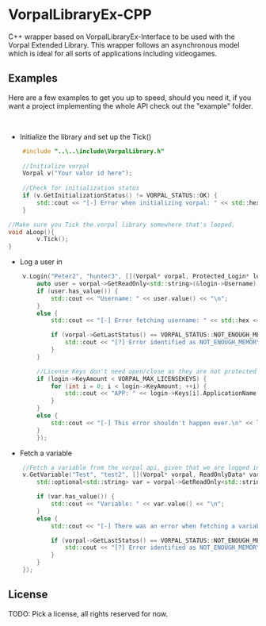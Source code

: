 
# VorpalLibraryEx-CPP
C++ wrapper based on VorpalLibraryEx-Interface to be used with the Vorpal Extended Library. This wrapper follows an asynchronous model which is ideal for all sorts of applications including videogames.


## Examples
Here are a few examples to get you up to speed, should you need it, if you want a project implementing the whole API check out the "example" folder.

<br />

- Initialize the library and set up the Tick()
```cpp
    #include "..\..\include\VorpalLibrary.h"
    
    //Initialize vorpal
    Vorpal v("Your valor id here");
    
    //Check for initialization status   
    if (v.GetInitializationStatus() != VORPAL_STATUS::OK) {
        std::cout << "[-] Error when initializing vorpal: " << std::hex << (int)v.GetLastStatus() << "\n";
    }

//Make sure you Tick the vorpal library somewhere that's looped.
void aLoop(){
		v.Tick();
}
```

- Log a user in
```cpp
    v.Login("Peter2", "hunter3", [](Vorpal* vorpal, Protected_Login* login) {
        auto user = vorpal->GetReadOnly<std::string>(&login->Username);
        if (user.has_value()) {
            std::cout << "Username: " << user.value() << "\n";
        }
        else {
            std::cout << "[-] Error fetching username: " << std::hex << "0x" << (uint32_t)vorpal->GetLastStatus() << "\n";

            if (vorpal->GetLastStatus() == VORPAL_STATUS::NOT_ENOUGH_MEMORY) {
                std::cout << "[?] Error identified as NOT_ENOUGH_MEMORY, we have allocated more memory for you, please try again...\n";
            }
        }

        //License Keys don't need open/close as they are not protected
        if (login->KeyAmount < VORPAL_MAX_LICENSEKEYS) {
            for (int i = 0; i < login->KeyAmount; ++i) {
                std::cout << "APP: " << login->Keys[i].ApplicationName << " License Key: " << login->Keys[i].License << " Days Left: " << login->Keys[i].ExpiryDays << "\n";
            }
        }
        else {
            std::cout << "[-] This error shouldn't happen ever.\n" << login->KeyAmount;
        }
        });
```

- Fetch a variable
```cpp
    //Fetch a variable from the vorpal api, given that we are logged in
    v.GetVariable("Test", "test2", [](Vorpal* vorpal, ReadOnlyData* varData) {
        std::optional<std::string> var = vorpal->GetReadOnly<std::string>(varData);

        if (var.has_value()) {
            std::cout << "Variable: " << var.value() << "\n";
        }
        else {
            std::cout << "[-] There was an error when fetching a variable: " << std::hex << "0x" << (uint32_t)vorpal->GetLastStatus() << "\n";

            if (vorpal->GetLastStatus() == VORPAL_STATUS::NOT_ENOUGH_MEMORY) { 
                std::cout << "[?] Error identified as NOT_ENOUGH_MEMORY, we have allocated more memory for you, please try again...\n";
            }
        }
    });
```

## License
TODO: Pick a license, all rights reserved for now.
